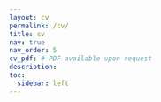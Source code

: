 ```yaml
---
layout: cv
permalink: /cv/
title: cv
nav: true
nav_order: 5
cv_pdf: # PDF available upon request
description:
toc:
  sidebar: left
---
```

